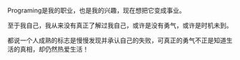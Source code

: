 Programing是我的职业，也是我的兴趣，现在想把它变成事业。


至于我自己，我从来没有真正了解过我自己，或许是没有勇气，或许是时机未到。


都说一个人成熟的标志是慢慢发现并承认自己的失败，可真正的勇气不正是知道生活的真相，却仍然热爱生活！

